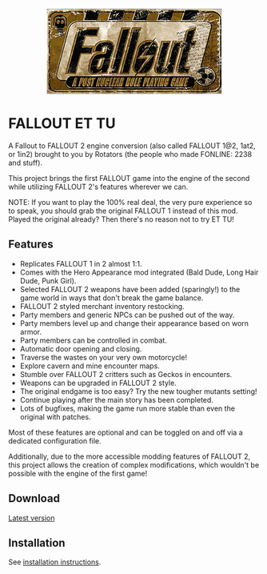 <p align="center"><img src="Resources/Gallery/logo.ettu.png" alt="Fallout et Tu"/></p>

# FALLOUT ET TU

A Fallout to FALLOUT 2 engine conversion (also called FALLOUT 1@2, 1at2, or 1in2) brought to you by Rotators (the people who made FONLINE: 2238 and stuff).

This project brings the first FALLOUT game into the engine of the second while utilizing FALLOUT 2's features wherever we can.

NOTE:
If you want to play the 100% real deal, the very pure experience so to speak, you should grab the original FALLOUT 1 instead of this mod. Played the original already? Then there's no reason not to try ET TU!

## Features
- Replicates FALLOUT 1 in 2 almost 1:1.
- Comes with the Hero Appearance mod integrated (Bald Dude, Long Hair Dude, Punk Girl).
- Selected FALLOUT 2 weapons have been added (sparingly!) to the game world in ways that don't break the game balance.
- FALLOUT 2 styled merchant inventory restocking.
- Party members and generic NPCs can be pushed out of the way.
- Party members level up and change their appearance based on worn armor.
- Party members can be controlled in combat.
- Automatic door opening and closing.
- Traverse the wastes on your very own motorcycle!
- Explore cavern and mine encounter maps.
- Stumble over FALLOUT 2 critters such as Geckos in encounters.
- Weapons can be upgraded in FALLOUT 2 style.
- The original endgame is too easy? Try the new tougher mutants setting!
- Continue playing after the main story has been completed.
- Lots of bugfixes, making the game run more stable than even the original with patches.

Most of these features are optional and can be toggled on and off via a dedicated configuration file.

Additionally, due to the more accessible modding features of FALLOUT 2, this project allows the creation of complex modifications, which wouldn't be possible with the engine of the first game!

## Download
[Latest version](https://github.com/rotators/Fo1in2/releases/latest/download/Fallout1in2.zip)

## Installation
See [installation instructions](Fallout2/Fallout1in2/README.md#mod-installation).
